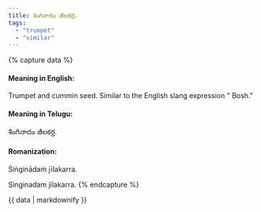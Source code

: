 ```yaml
---
title: శింగినాదం జీలకర్ర.
tags:
  - "trumpet"
  - "similar"
---
```


{% capture data %}
#### Meaning in English:
Trumpet and cummin seed.
Similar to the English slang expression " Bosh."

#### Meaning in Telugu:
శింగినాదం జీలకర్ర.

#### Romanization:
Śiṅginādaṁ jīlakarra.

Singinadam jilakarra.
{% endcapture %}

{{ data | markdownify }}

